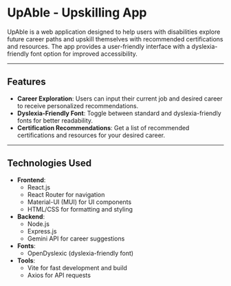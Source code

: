 # UpAble - Upskilling App

UpAble is a web application designed to help users with disabilities explore future career paths and upskill themselves with recommended certifications and resources. The app provides a user-friendly interface with a dyslexia-friendly font option for improved accessibility.

---

## Features

- **Career Exploration**: Users can input their current job and desired career to receive personalized recommendations.
- **Dyslexia-Friendly Font**: Toggle between standard and dyslexia-friendly fonts for better readability.
- **Certification Recommendations**: Get a list of recommended certifications and resources for your desired career.

---

## Technologies Used

- **Frontend**:
  - React.js
  - React Router for navigation
  - Material-UI (MUI) for UI components
  - HTML/CSS for formatting and styling
- **Backend**:
  - Node.js
  - Express.js
  - Gemini API for career suggestions
- **Fonts**:
  - OpenDyslexic (dyslexia-friendly font)
- **Tools**:
  - Vite for fast development and build
  - Axios for API requests
